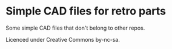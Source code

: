 # Simple CAD files for retro parts

Some simple CAD files that don't belong to other repos.

Licenced under Creative Commons by-nc-sa.
